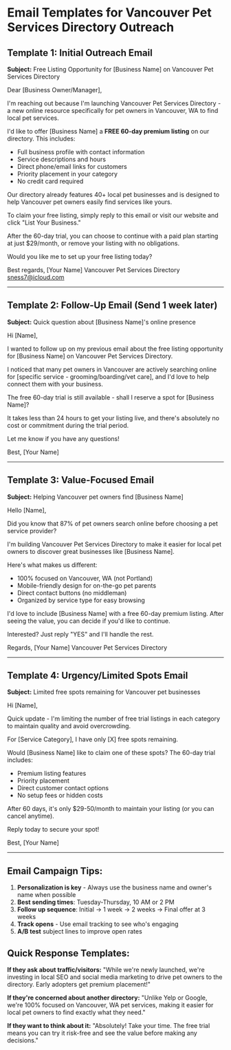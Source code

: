 # Email Templates for Vancouver Pet Services Directory Outreach

## Template 1: Initial Outreach Email

**Subject:** Free Listing Opportunity for [Business Name] on Vancouver Pet Services Directory

Dear [Business Owner/Manager],

I'm reaching out because I'm launching Vancouver Pet Services Directory - a new online resource specifically for pet owners in Vancouver, WA to find local pet services.

I'd like to offer [Business Name] a **FREE 60-day premium listing** on our directory. This includes:

- Full business profile with contact information
- Service descriptions and hours
- Direct phone/email links for customers
- Priority placement in your category
- No credit card required

Our directory already features 40+ local pet businesses and is designed to help Vancouver pet owners easily find services like yours.

To claim your free listing, simply reply to this email or visit our website and click "List Your Business."

After the 60-day trial, you can choose to continue with a paid plan starting at just $29/month, or remove your listing with no obligations.

Would you like me to set up your free listing today?

Best regards,
[Your Name]
Vancouver Pet Services Directory
sness7@icloud.com

---

## Template 2: Follow-Up Email (Send 1 week later)

**Subject:** Quick question about [Business Name]'s online presence

Hi [Name],

I wanted to follow up on my previous email about the free listing opportunity for [Business Name] on Vancouver Pet Services Directory.

I noticed that many pet owners in Vancouver are actively searching online for [specific service - grooming/boarding/vet care], and I'd love to help connect them with your business.

The free 60-day trial is still available - shall I reserve a spot for [Business Name]?

It takes less than 24 hours to get your listing live, and there's absolutely no cost or commitment during the trial period.

Let me know if you have any questions!

Best,
[Your Name]

---

## Template 3: Value-Focused Email

**Subject:** Helping Vancouver pet owners find [Business Name]

Hello [Name],

Did you know that 87% of pet owners search online before choosing a pet service provider?

I'm building Vancouver Pet Services Directory to make it easier for local pet owners to discover great businesses like [Business Name]. 

Here's what makes us different:
- 100% focused on Vancouver, WA (not Portland)
- Mobile-friendly design for on-the-go pet parents
- Direct contact buttons (no middleman)
- Organized by service type for easy browsing

I'd love to include [Business Name] with a free 60-day premium listing. After seeing the value, you can decide if you'd like to continue.

Interested? Just reply "YES" and I'll handle the rest.

Regards,
[Your Name]
Vancouver Pet Services Directory

---

## Template 4: Urgency/Limited Spots Email

**Subject:** Limited free spots remaining for Vancouver pet businesses

Hi [Name],

Quick update - I'm limiting the number of free trial listings in each category to maintain quality and avoid overcrowding.

For [Service Category], I have only [X] free spots remaining.

Would [Business Name] like to claim one of these spots? The 60-day trial includes:
- Premium listing features
- Priority placement
- Direct customer contact options
- No setup fees or hidden costs

After 60 days, it's only $29-50/month to maintain your listing (or you can cancel anytime).

Reply today to secure your spot!

Best,
[Your Name]

---

## Email Campaign Tips:

1. **Personalization is key** - Always use the business name and owner's name when possible
2. **Best sending times**: Tuesday-Thursday, 10 AM or 2 PM
3. **Follow up sequence**: Initial → 1 week → 2 weeks → Final offer at 3 weeks
4. **Track opens** - Use email tracking to see who's engaging
5. **A/B test** subject lines to improve open rates

## Quick Response Templates:

**If they ask about traffic/visitors:**
"While we're newly launched, we're investing in local SEO and social media marketing to drive pet owners to the directory. Early adopters get premium placement!"

**If they're concerned about another directory:**
"Unlike Yelp or Google, we're 100% focused on Vancouver, WA pet services, making it easier for local pet owners to find exactly what they need."

**If they want to think about it:**
"Absolutely! Take your time. The free trial means you can try it risk-free and see the value before making any decisions."